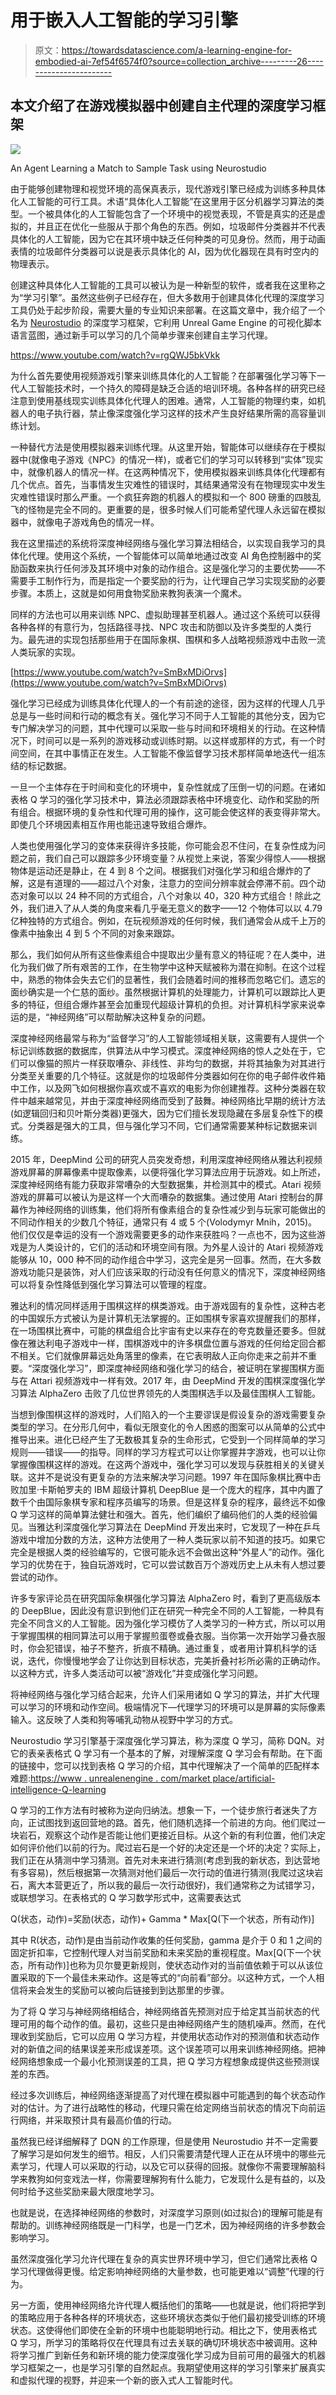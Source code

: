 # 用于嵌入人工智能的学习引擎

> 原文：<https://towardsdatascience.com/a-learning-engine-for-embodied-ai-7ef54f6574f0?source=collection_archive---------26----------------------->

## 本文介绍了在游戏模拟器中创建自主代理的深度学习框架

![](img/4fc3ee0caea9a0440e7257d62269313e.png)

An Agent Learning a Match to Sample Task using Neurostudio

由于能够创建物理和视觉环境的高保真表示，现代游戏引擎已经成为训练多种具体化人工智能的可行工具。术语“具体化人工智能”在这里用于区分机器学习算法的类型。一个被具体化的人工智能包含了一个环境中的视觉表现，不管是真实的还是虚拟的，并且正在优化一些服从于那个角色的东西。例如，垃圾邮件分类器并不代表具体化的人工智能，因为它在其环境中缺乏任何种类的可见身份。然而，用于动画表情的垃圾邮件分类器可以说是表示具体化的 AI，因为优化器现在具有时空内的物理表示。

创建这种具体化人工智能的工具可以被认为是一种新型的软件，或者我在这里称之为“学习引擎”。虽然这些例子已经存在，但大多数用于创建具体化代理的深度学习工具仍处于起步阶段，需要大量的专业知识来部署。在这篇文章中，我介绍了一个名为 [Neurostudio](https://unrealengine.com/marketplace/en-US/slug/neurostudio-self-learning-ai) 的深度学习框架，它利用 Unreal Game Engine 的可视化脚本语言蓝图，通过新手可以学习的几个简单步骤来创建自主学习代理。

https://www.youtube.com/watch?v=rgQWJ5bkVkk

为什么首先要使用视频游戏引擎来训练具体化的人工智能？在部署强化学习等下一代人工智能技术时，一个持久的障碍是缺乏合适的培训环境。各种各样的研究已经注意到使用基线现实训练具体化代理人的困难。通常，人工智能的物理约束，如机器人的电子执行器，禁止像深度强化学习这样的技术产生良好结果所需的高容量训练计划。

一种替代方法是使用模拟器来训练代理。从这里开始，智能体可以继续存在于模拟器中(就像电子游戏《NPC》的情况一样)，或者它们的学习可以转移到“实体”现实中，就像机器人的情况一样。在这两种情况下，使用模拟器来训练具体化代理都有几个优点。首先，当事情发生灾难性的错误时，其结果通常没有在物理现实中发生灾难性错误时那么严重。一个疯狂奔跑的机器人的模拟和一个 800 磅重的四肢乱飞的怪物是完全不同的。更重要的是，很多时候人们可能希望代理人永远留在模拟器中，就像电子游戏角色的情况一样。

我在这里描述的系统将深度神经网络与强化学习算法相结合，以实现自我学习的具体化代理。使用这个系统，一个智能体可以简单地通过改变 AI 角色控制器中的奖励函数来执行任何涉及其环境中对象的动作组合。这是强化学习的主要优势——不需要手工制作行为，而是指定一个要奖励的行为，让代理自己学习实现奖励的必要步骤。本质上，这就是如何用食物奖励来教狗表演一个魔术。

同样的方法也可以用来训练 NPC、虚拟助理甚至机器人。通过这个系统可以获得各种各样的有意行为，包括路径寻找、NPC 攻击和防御以及许多类型的人类行为。最先进的实现包括那些用于在国际象棋、围棋和多人战略视频游戏中击败一流人类玩家的实现。

[https://www.youtube.com/watch?v=SmBxMDiOrvs](https://www.youtube.com/watch?v=SmBxMDiOrvs)

强化学习已经成为训练具体化代理人的一个有前途的途径，因为这样的代理人几乎总是与一些时间和行动的概念有关。强化学习不同于人工智能的其他分支，因为它专门解决学习的问题，其中代理可以采取一些与时间和环境相关的行动。在这种情况下，时间可以是一系列的游戏移动或训练时期。以这样或那样的方式，有一个时间空间，在其中事情正在发生。人工智能不像监督学习技术那样简单地迭代一组冻结的标记数据。

一旦一个主体存在于时间和变化的环境中，复杂性就成了压倒一切的问题。在诸如表格 Q 学习的强化学习技术中，算法必须跟踪表格中环境变化、动作和奖励的所有组合。根据环境的复杂性和代理可用的操作，这可能会使这样的表变得非常大。即使几个环境因素相互作用也能迅速导致组合爆炸。

人类也使用强化学习的变体来获得许多技能，你可能会忍不住问，在复杂性成为问题之前，我们自己可以跟踪多少环境变量？从视觉上来说，答案少得惊人——根据物体是运动还是静止，在 4 到 8 个之间。根据我们对强化学习和组合爆炸的了解，这是有道理的——超过八个对象，注意力的空间分辨率就会停滞不前。四个动态对象可以以 24 种不同的方式组合，八个对象以 40，320 种方式组合！除此之外，我们进入了从人类的角度来看几乎毫无意义的数字——12 个物体可以以 4.79 亿种独特的方式组合。例如，在玩视频游戏的任何时候，我们通常会从成千上万的像素中抽象出 4 到 5 个不同的对象来跟踪。

那么，我们如何从所有这些像素组合中提取出少量有意义的特征呢？在人类中，进化为我们做了所有艰苦的工作，在生物学中这种天赋被称为潜在抑制。在这个过程中，熟悉的物体会失去它们的显著性，我们会随着时间的推移而忽略它们。遗忘的面纱确实是一个仁慈的面纱。虽然根据计算机的处理能力，计算机可以跟踪比人更多的特征，但组合爆炸甚至会加重现代超级计算机的负担。对计算机科学家来说幸运的是，“神经网络”可以帮助解决这种复杂的问题。

深度神经网络最常与称为“监督学习”的人工智能领域相关联，这需要有人提供一个标记训练数据的数据库，供算法从中学习模式。深度神经网络的惊人之处在于，它们可以像猫的照片一样获取嘈杂、非线性、非均匀的数据，并将其抽象为对其进行分类至关重要的几个特征。这就是你的垃圾邮件分类器如何在你的电子邮件收件箱中工作，以及网飞如何根据你喜欢或不喜欢的电影为你创建推荐。这种分类器在软件中越来越常见，并由于深度神经网络而受到了鼓舞。神经网络比早期的统计方法(如逻辑回归和贝叶斯分类器)更强大，因为它们擅长发现隐藏在多层复杂性下的模式。分类器是强大的工具，但与强化学习不同，它们通常需要某种标记数据来训练。

2015 年，DeepMind 公司的研究人员突发奇想，利用深度神经网络从雅达利视频游戏屏幕的屏幕像素中提取像素，以便将强化学习算法应用于玩游戏。如上所述，深度神经网络有能力获取非常嘈杂的大型数据集，并检测其中的模式。Atari 视频游戏的屏幕可以被认为是这样一个大而嘈杂的数据集。通过使用 Atari 控制台的屏幕作为神经网络的训练集，他们将所有像素组合的复杂性减少到与玩家可能做出的不同动作相关的少数几个特征，通常只有 4 或 5 个(Volodymyr Mnih，2015)。他们仅仅是幸运的没有一个游戏需要更多的动作来获胜吗？一点也不，因为这些游戏是为人类设计的，它们的活动和环境空间有限。为外星人设计的 Atari 视频游戏能够从 10，000 种不同的动作组合中学习，这完全是另一回事。然而，在大多数游戏功能只是装饰，对人们应该采取的行动没有任何意义的情况下，深度神经网络可以将复杂性降低到强化学习算法可以管理的程度。

雅达利的情况同样适用于围棋这样的棋类游戏。由于游戏固有的复杂性，这种古老的中国娱乐方式被认为是计算机无法掌握的。正如围棋专家喜欢提醒我们的那样，在一场围棋比赛中，可能的棋盘组合比宇宙有史以来存在的夸克数量还要多。但就像在雅达利电子游戏中一样，围棋游戏中的许多棋盘位置与游戏的任何给定回合都不相关。它们就像屏幕远处角落里的像素，在它表明敌人正向你走来之前并不重要。“深度强化学习”，即深度神经网络和强化学习的结合，被证明在掌握围棋方面与在 Attari 视频游戏中一样有效。2017 年，由 DeepMind 开发的围棋深度强化学习算法 AlphaZero 击败了几位世界领先的人类围棋选手以及最佳围棋人工智能。

当想到像围棋这样的游戏时，人们陷入的一个主要谬误是假设复杂的游戏需要复杂类型的学习。在分形几何中，看似无限变化的令人困惑的图案可以从简单的公式中推导出来。进化已经产生了无数极其复杂的生命形式，它受到一个同样简单的学习规则——错误——的指导。同样的学习方程式可以让你掌握井字游戏，也可以让你掌握像围棋这样的游戏。在这两个游戏中，强化学习可以发现与获胜相关的关键关联。这并不是说没有更复杂的方法来解决学习问题。1997 年在国际象棋比赛中击败加里·卡斯帕罗夫的 IBM 超级计算机 DeepBlue 是一个庞大的程序，其中内置了数千个由国际象棋专家和程序员编写的场景。但是这样复杂的程序，最终远不如像 Q 学习这样的简单算法健壮和强大。首先，他们编织了编码他们的人类的经验偏见。当雅达利深度强化学习算法在 DeepMind 开发出来时，它发现了一种在乒乓游戏中增加分数的方法，这种方法使用了一种人类玩家以前不知道的技巧。如果它完全是根据人类的经验编写的，它很可能永远不会做出这种“外星人”的动作。强化学习的优势在于，独自玩游戏时，它可以尝试数百万个游戏历史上从未有人想过要尝试的动作。

许多专家评论员在研究国际象棋强化学习算法 AlphaZero 时，看到了更高级版本的 DeepBlue，因此没有意识到他们正在研究一种完全不同的人工智能，一种具有完全不同含义的人工智能。因为强化学习模仿了人类学习的一种方式，所以可以用于掌握围棋的相同算法可以用于掌握煎蛋卷或叠衣服。当你第一次开始学习叠衣服时，你会犯错误，袖子不整齐，折痕不精确。通过重复，或者用计算机科学的话说，迭代，你慢慢地学会了让你达到目标状态，完美折叠衬衫所必需的正确动作。以这种方式，许多人类活动可以被“游戏化”并变成强化学习问题。

将神经网络与强化学习结合起来，允许人们采用诸如 Q 学习的算法，并扩大代理可以学习的环境和动作空间。极端情况下—代理学习的环境可以是屏幕的实际像素输入。这反映了人类和狗等哺乳动物从视野中学习的方式。

Neurostudio 学习引擎基于深度强化学习算法，称为深度 Q 学习，简称 DQN。对它的表亲表格式 Q 学习有一个基本的了解，对理解深度 Q 学习会有帮助。在下面的链接中，您可以找到表格 Q 学习的介绍，其中代理解决了一个简单的匹配样本难题:[https://www . unrealenengine . com/market place/artificial-intelligence-Q-learning](https://www.unrealengine.com/marketplace/artificial-intelligence-q-learning)

Q 学习的工作方法有时被称为逆向归纳法。想象一下，一个徒步旅行者迷失了方向，正试图找到返回营地的路。首先，他们随机选择一个前进的方向。他们爬过一块岩石，观察这个动作是否能让他们更接近目标。从这个新的有利位置，他们决定如何评价他们以前的行为。爬过岩石是一个好的决定还是一个坏的决定？实际上，我们正在从猜测中学习猜测。首先对未来进行猜测(考虑到我的新状态，到达营地有多容易)，然后根据第一次猜测对他们最后一次行动的值进行猜测(我爬过这块岩石，离大本营更近了，所以我的最后一次行动很好)，我们通常称之为试错学习，或联想学习。在表格式的 Q 学习数学形式中，这需要表达式

Q(状态，动作)=奖励(状态，动作)+ Gamma * Max[Q(下一个状态，所有动作)]

其中 R(状态，动作)是由当前动作收集的任何奖励，gamma 是介于 0 和 1 之间的固定折扣率，它控制代理人对当前奖励和未来奖励的重视程度。Max[Q(下一个状态，所有动作)]也称为贝尔曼更新规则，使状态动作对的当前值依赖于可以从该位置采取的下一个最佳未来动作。这是等式的“向前看”部分。以这种方式，一个人相信将来会发生的奖励可以被向后链接到到达那里的步骤。

为了将 Q 学习与神经网络相结合，神经网络首先预测对应于给定其当前状态的代理可用的每个动作的值。最初，这些只是由神经网络产生的随机噪声。然而，在代理收到奖励后，它可以应用 Q 学习方程，并使用状态动作对的预测值和状态动作对的新值之间的结果误差来形成误差项。这个误差项可以用来训练神经网络。把神经网络想象成一个最小化预测误差的工具，把 Q 学习方程想象成提供这些预测误差的东西。

经过多次训练后，神经网络逐渐提高了对代理在模拟器中可能遇到的每个状态动作对的估计。为了进行战略性的移动，代理只需在给定网络当前状态的情况下向前运行网络，并采取预计具有最高价值的行动。

虽然我已经详细解释了 DQN 的工作原理，但是使用 Neurostudio 并不一定需要了解学习是如何发生的细节。相反，人们只需要清楚代理人正在从环境中的哪些元素学习，代理人可以采取的行动，以及它可以获得的回报。就像你不需要理解脑科学来教狗如何变戏法一样，你需要理解狗有什么能力，它发现什么是有益的，以及何时给予这些奖励来最大限度地学习。

也就是说，在选择神经网络的参数时，对深度学习原则(如过拟合)的理解可能是有帮助的。训练神经网络既是一门科学，也是一门艺术，因为神经网络的许多参数会影响学习。

虽然深度强化学习允许代理在复杂的真实世界环境中学习，但它们通常比表格 Q 学习代理做得更慢。给定影响神经网络的大量参数，也可能更难以“调整”代理的行为。

另一方面，使用神经网络允许代理人概括他们的策略——也就是说，他们将把学到的策略应用于各种各样的环境状态，这些环境状态类似于他们最初接受训练的环境状态。这使得他们即使在全新的环境中也能聪明地行动。相比之下，使用表格式 Q 学习，所学习的策略将仅在代理具有过去关联的确切环境状态中被调用。这种将学习推广到新任务和新环境的能力使深度强化学习成为目前可用的最强大的机器学习框架之一，也是学习引擎的自然起点。我期望使用这样的学习引擎来扩展真实和虚拟代理的视野，并迎来一个新的嵌入式人工智能时代。